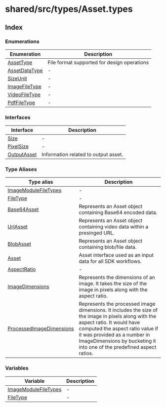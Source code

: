 # shared/src/types/Asset.types

## Index

### Enumerations

| Enumeration | Description |
| ------ | ------ |
| [AssetType](enumerations/asset-type/index.md) | File format supported for design operations |
| [AssetDataType](enumerations/asset-data-type/index.md) | - |
| [SizeUnit](enumerations/size-unit/index.md) | - |
| [ImageFileType](enumerations/image-file-type/index.md) | - |
| [VideoFileType](enumerations/video-file-type/index.md) | - |
| [PdfFileType](enumerations/pdf-file-type/index.md) | - |

### Interfaces

| Interface | Description |
| ------ | ------ |
| [Size](interfaces/size/index.md) | - |
| [PixelSize](interfaces/pixel-size/index.md) | - |
| [OutputAsset](interfaces/output-asset/index.md) | Information related to output asset. |

### Type Aliases

| Type alias | Description |
| ------ | ------ |
| [ImageModuleFileTypes](type-aliases/image-module-file-types/index.md) | - |
| [FileType](type-aliases/file-type/index.md) | - |
| [Base64Asset](type-aliases/base64-asset/index.md) | Represents an Asset object containing Base64 encoded data. |
| [UrlAsset](type-aliases/Urlasset.md) | Represents an Asset object containing video data within a presinged URL. |
| [BlobAsset](type-aliases/blob-asset/index.md) | Represents an Asset object containing blob/file data. |
| [Asset](type-aliases/asset/index.md) | Asset interface used as an input data for all SDK workflows. |
| [AspectRatio](type-aliases/aspect-ratio/index.md) | - |
| [ImageDimensions](type-aliases/image-dimensions/index.md) | Represents the dimensions of an image. It takes the size of the image in pixels along with the aspect ratio. |
| [ProcessedImageDimensions](type-aliases/Processedimage-dimensions.md) | Represents the processed image dimensions. It includes the size of the image in pixels along with the aspect ratio. It would have computed the aspect ratio value if it was provided as a number in ImageDimensions by bucketing it into one of the predefined aspect ratios. |

### Variables

| Variable | Description |
| ------ | ------ |
| [ImageModuleFileTypes](variables/image-module-file-types/index.md) | - |
| [FileType](variables/file-type/index.md) | - |
